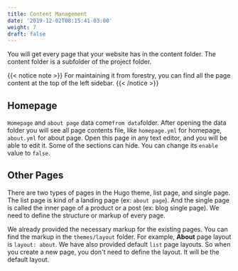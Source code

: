```yaml
---
title: Content Management
date: '2019-12-02T08:15:41-03:00'
weight: 7
draft: false
---
```


You will get every page that your website has in the content folder. The content folder is a subfolder of the project folder.

{{< notice note >}}
For maintaining it from forestry, you can find all the page content at the top of the left sidebar.
{{< /notice >}}

## Homepage
 `Homepage` and `about page` data come` from data `folder. After opening the data folder you will see all page contents file, like `homepage.yml` for homepage, `about.yml` for about page. Open this page in any text editor, and you will be able to edit it. Some of the sections can hide. You can change its `enable` value to `false`.

## Other Pages
There are two types of pages in the Hugo theme, list page, and single page. The list page is kind of a landing page (ex: `about page`). And the single page is called the inner page of a product or a post (ex: blog single page). We need to define the structure or markup of every page.

We already provided the necessary markup for the existing pages. You can find the markup in the `themes/layout` folder. For example, **About** page layout is `layout: about`. We have also provided default `list` page layouts. So when you create a new page, you don't need to define the layout. It will be the default layout.